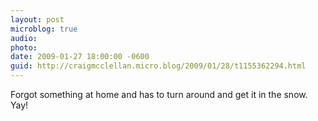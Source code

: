 ```yaml
---
layout: post
microblog: true
audio: 
photo: 
date: 2009-01-27 18:00:00 -0600
guid: http://craigmcclellan.micro.blog/2009/01/28/t1155362294.html
---
```

Forgot something at home and has to turn around and get it in the snow. Yay!
